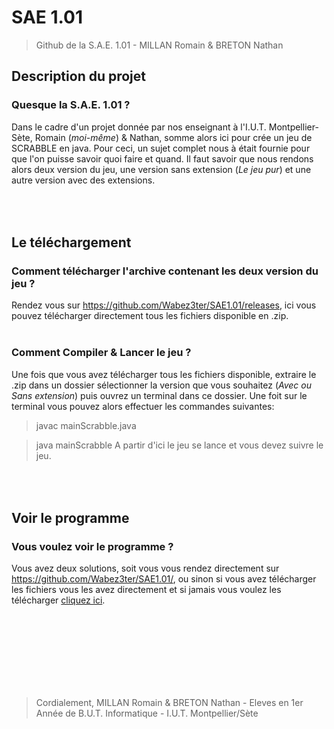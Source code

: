 # SAE 1.01
> Github de la S.A.E. 1.01 - MILLAN Romain & BRETON Nathan

## Description du projet
 ### Quesque la S.A.E. 1.01 ?
 Dans le cadre d'un projet donnée par nos enseignant à l'I.U.T. Montpellier-Sète, Romain (*moi-même*) & Nathan, somme alors ici pour crée un jeu de SCRABBLE en java. Pour ceci, un sujet complet nous à était fournie pour que l'on puisse savoir quoi faire et quand.  Il faut savoir que nous rendons alors deux version du jeu, une version sans extension (*Le jeu pur*) et une autre version avec des extensions.
 
## <br/><br/>Le téléchargement
 ### Comment télécharger l'archive contenant les deux version du jeu ?<br/>
 Rendez vous sur https://github.com/Wabez3ter/SAE1.01/releases, ici vous pouvez télécharger directement tous les fichiers disponible en .zip.
 <br/><br/>
 ### Comment Compiler & Lancer le jeu ? <br/>
 Une fois que vous avez télécharger tous les fichiers disponible, extraire le .zip dans un dossier sélectionner la version que vous souhaitez (*Avec ou Sans extension*) puis ouvrez un terminal dans ce dossier. Une foit sur le terminal vous pouvez alors effectuer les commandes suivantes:
 > javac mainScrabble.java

 > java mainScrabble
 A partir d'ici le jeu se lance et vous devez suivre le jeu.

## <br/><br/>Voir le programme
 ### Vous voulez voir le programme ?
 Vous avez deux solutions, soit vous vous rendez directement sur https://github.com/Wabez3ter/SAE1.01/, ou sinon si vous avez télécharger les fichiers vous les avez directement et si jamais vous voulez les télécharger [cliquez ici](https://github.com/Wabez3ter/SAE1.01/tree/master#comment-t%C3%A9l%C3%A9charger-larchive-contenant-les-deux-version-du-jeu-).





<br/><br/><br/><br/><br/><br/><br/>
> Cordialement, MILLAN Romain & BRETON Nathan - Eleves en 1er Année de B.U.T. Informatique - I.U.T. Montpellier/Sète
